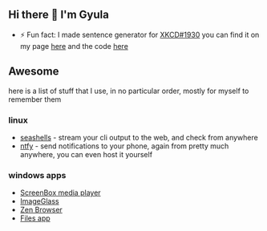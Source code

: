 ## Hi there 👋 I'm Gyula

- ⚡ Fun fact: I made  sentence generator for [XKCD#1930](https://xkcd.com/1930/) you can find it on my page [here](https://gyulakerezsi.ro/random-stuff/xkcd-calendar-facts/) and the code [here](https://gist.github.com/gardient/2085f645706090426517c31cbaa9417d#file-xkcd-calendar-fact-generator-js-L176)

## Awesome

here is a list of stuff that I use, in no particular order, mostly for myself to remember them

### linux

- [seashells](https://seashells.io/) - stream your cli output to the web, and check from anywhere
- [ntfy](https://ntfy.sh) - send notifications to your phone, again from pretty much anywhere, you can even host it yourself

### windows apps

- [ScreenBox media player](https://apps.microsoft.com/detail/9ntsnmsvcb5l?hl=en-us&gl=US)
- [ImageGlass](https://imageglass.org/)
- [Zen Browser](https://zen-browser.app/)
- [Files app](https://files.community/)
<!--
**gardient/gardient** is a ✨ _special_ ✨ repository because its `README.md` (this file) appears on your GitHub profile.

Here are some ideas to get you started:

- 🔭 I’m currently working on ...
- 🌱 I’m currently learning ...
- 👯 I’m looking to collaborate on ...
- 🤔 I’m looking for help with ...
- 💬 Ask me about ...
- 📫 How to reach me: ...
- ⚡ Fun fact: ...
-->
